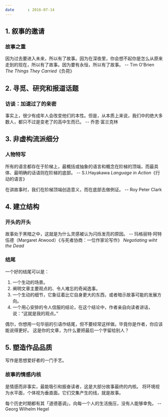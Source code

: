 ```yaml
---
date      : 2016-07-14
---
```



## 1. 叙事的邀请

### 故事之重
因为过去要进入未来，所以有了故事。因为在深夜里，你会想不起你是怎么从原来走到的现在，所以有了故事。因为要有永恒，所以有了故事。
    -- Tim O'Brien _The Things They Carried_《负荷》

## 2. 寻觅、研究和报道话题

### 访谈：加速过了的亲密
事实上，很少有成年人会改变他们的本性。但是，从本质上来说，我们中的绝大多数人，都只不过是变老了的高中生而已。
    -- 乔恩·富兰克林

## 3. 非虚构流派细分

### 人物特写
所有的语言都存在于阶梯上，最概括或抽象的语言和概念在阶梯的顶端，而最具体、最明确的话语则在阶梯的底部。
    -- S.I.Hayakawa _Language in Action_《行动的语言》

在讲故事时，我们在阶梯顶端创造意义，而在底部去做例证。
    -- Roy Peter Clark   

## 4. 建立结构

### 开头的开头
故事处于黑暗之中，这就是为什么灵感被认为闪烁发亮的原因。
    -- 玛格丽特·阿特伍德（Margaret Atwood）《与死者协商：一位作家论写作》 _Negotiating wiht the Dead_

### 结尾
一个好的结尾可以是：

  1. 一个生动的场景。
  2. 阐明文章主要观点的、令人难忘的奇闻逸事。
  3. 一个生动的细节，它象征着比它自身更大的东西，或者暗示故事可能的发展方向。
  4. 一个用心安排的令人信服的结论，在这个结论中，作者亲自向读者讲话，说：“这就是我的观点。”

偶尔，你想用一句华丽的引语作结尾，但不要经常这样做。毕竟你是作者，你应该能说得更好。
这是你的文章，为什么要把最后一个字留给别人？

## 5. 塑造作品品质
写作是思想爱好者的一门手艺。

### 故事的情感内核
是情感而非事实，最能吸引和振奋读者，这是大部分故事最终的内核。
将环境视为水平面，个体视为垂直面。它们交集产生的线，就是故事。

每个历史时期都有其「道德基调」，向每一个人的生活施压，没有人能够幸免。
    -- Georg Wilhelm Hegel
